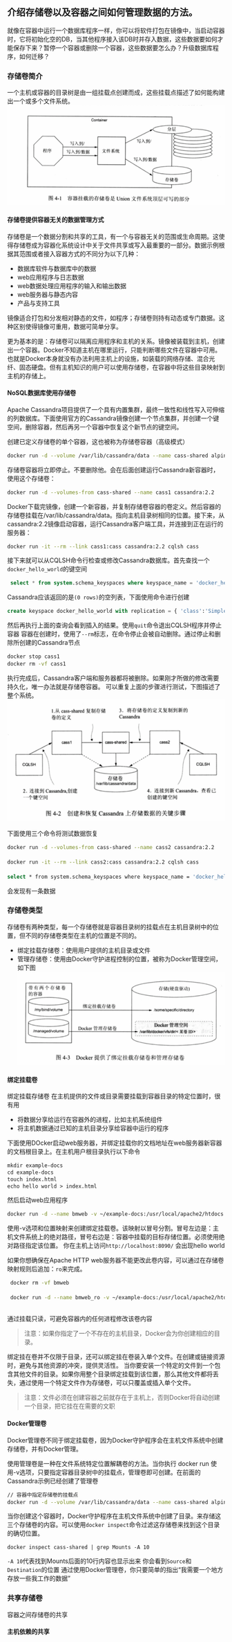 ## 介绍存储卷以及容器之间如何管理数据的方法。
就像在容器中运行一个数据库程序一样，你可以将软件打包在镜像中，当启动容器时，它将初始化空的DB，当其他程序接入该DB时并存入数据，这些数据要如何才能保存下来？暂停一个容器或删除一个容器，这些数据要怎么办？升级数据库程序，如何迁移？

### 存储卷简介
一个主机或容器的目录树是由一组挂载点创建而成，这些挂载点描述了如何能构建出一个或多个文件系统。![](/assets/Snip20190305_1.png)

#### 存储卷提供容器无关的数据管理方式
存储卷是一个数据分割和共享的工具，有一个与容器无关的范围或生命周期。这使得存储卷成为容器化系统设计中关于文件共享或写入最重要的一部分。数据示例根据其范围或者接入容器方式的不同分为以下几种：
- 数据库软件与数据库中的数据
- web应用程序与日志数据
- web数据处理应用程序的输入和输出数据
- web服务器与静态内容
- 产品与支持工具

镜像适合打包和分发相对静态的文件，如程序；存储卷则持有动态或专门数据。这种区别使得镜像可重用，数据可简单分享。

更为基本的是：存储卷可以隔离应用程序和主机的关系。镜像被装载到主机，创建出一个容器。Docker不知道主机在哪里运行，只能判断哪些文件在容器中可用。也就是Docker本身就没有办法利用主机上的设施，如装载的网络存储、混合光纤、固态硬盘。但有主机知识的用户可以使用存储卷，在容器中将这些目录映射到主机的存储上。

#### NoSQL数据库使用存储卷
Apache Cassandra项目提供了一个具有内置集群，最终一致性和线性写入可伸缩的列数据库。下面使用官方的Cassandra镜像创建一个节点集群，并创建一个键空间，删除容器，然后再另一个容器中恢复这个新节点的键空间。

创建已定义存储卷的单个容器，这也被称为存储卷容器（高级模式）
```sh
docker run -d --volume /var/lib/cassandra/data --name cass-shared alpine echo Data Container
```
存储卷容器将立即停止。不要删除他。会在后面创建运行Cassandra新容器时，使用这个存储卷：
```sh
docker run -d --volumes-from cass-shared --name cass1 cassandra:2.2
```
Docker下载完镜像，创建一个新容器，并复制存储卷容器的卷定义。然后容器的存储卷挂载在/var/lib/cassandra/data。指向主机目录树相同的位置。接下来，从cassandra:2.2镜像启动容器，运行Cassandra客户端工具，并连接到正在运行的服务器：
```sh
docker run -it --rm --link cass1:cass cassandra:2.2 cqlsh cass
```
接下来就可以从CQLSH命令行检查或修改Cassandra数据库。首先查找一个`docker_hello_world`的键空间
```sql
 select * from system.schema_keyspaces where keyspace_name = 'docker_hello_world';
```

Cassandra应该返回的是`(0 rows)`的空列表，下面使用命令进行创建
```sql
create keyspace docker_hello_world with replication = { 'class':'SimpleStrategy', 'replication_factor':1 };
```
然后再执行上面的查询会看到插入的结果。使用`quit`命令退出CQLSH程序并停止容器
容器在创建时，使用了`--rm`标志，在命令停止会被自动删除。通过停止和删除所创建的Cassandra节点
```sh
docker stop cass1
docker rm -vf cass1
```
执行完成后，Cassandra客户端和服务器都将被删除。如果刚才所做的修改需要持久化，唯一办法就是存储卷容器。
可以重复上面的步骤进行测试，下图描述了整个系统。
![](/assets/Snip20190403_1.png)

下面使用三个命令将测试数据恢复
```sh
docker run -d --volumes-from cass-shared --name cass2 cassandra:2.2

docker run -it --rm --link cass2:cass cassandra:2.2 cqlsh cass

select * from system.schema_keyspaces where keyspace_name = 'docker_hello_world';
```
会发现有一条数据


### 存储卷类型
存储卷有两种类型，每一个存储卷就是容器目录树的挂载点在主机目录树中的位置，但不同的存储卷类型在主机的位置是不同的。
- 绑定挂载存储卷：使用用户提供的主机目录或文件
- 管理存储卷：使用由Docker守护进程控制的位置，被称为Docker管理空间，如下图
![](/assets/Snip20190403_2.png)

#### 绑定挂载卷
绑定挂载存储卷 在主机提供的文件或目录需要挂载到容器目录的特定位置时，很有用
- 将数据分享给运行在容器外的进程，比如主机系统组件
- 将主机数据通过已知的主机目录分享给容器中运行的程序

下面使用DOcker启动web服务器，并绑定挂载你的文档地址在web服务器新容器的文档根目录上。在主机用户根目录执行以下命令
```
mkdir example-docs
cd example-docs
touch index.html
echo hello world > index.html
```
然后启动web应用程序
```sh
docker run -d --name bmweb -v ~/example-docs:/usr/local/apache2/htdocs -p 8090:80 httpd:latest
```
使用-v选项和位置映射来创建绑定挂载卷。该映射以冒号分割。冒号左边是：主机文件系统上的绝对路径，冒号右边是：容器中挂载的目标存储位置。必须使用绝对路径指定该位置。
你在主机上访问`http://localhost:8090/` 会出现hello world

如果你想确保在Apache HTTP web服务器不能更改此卷内容，可以通过在存储卷映射规则后追加：`ro`来完成。
```sh
 docker rm -vf bmweb
 
 docker run -d --name bmweb_ro -v ~/example-docs:/usr/local/apache2/htdocs/:ro -p 8090:80 httpd:latest
 
```
通过挂载只读，可避免容器内的任何进程修改该卷内容
> 注意：如果你指定了一个不存在的主机目录，Docker会为你创建相应的目录。

绑定挂在卷并不仅限于目录，还可以绑定挂在卷装入单个文件。在创建或链接资源时，避免与其他资源的冲突，提供灵活性。
当你要安装一个特定的文件到一个包含其他文件的目录。如果你用整个目录绑定挂载到该位置，那么其他文件都将丢失，通过使用一个特定文件作为存储卷，可以只覆盖或插入单个文件。
> 注意：文件必须在创建容器之前就存在于主机上，否则Docker将自动创建一个目录，把它挂在在需要的文职

#### Docker管理卷
Docker管理卷不同于绑定挂载卷，因为Docker守护程序会在主机文件系统中创建存储卷，并有Docker管理。

使用管理卷是一种在文件系统特定位置解耦卷的方法。当你执行 docker run 使用-v选项，只要指定容器目录树中的挂载点，管理卷即可创建。在前面的Cassandra示例已经创建了管理卷
```sh
// 容器中指定存储卷的挂载点
docker run -d --volume /var/lib/cassandra/data --name cass-shared alpine echo Data Container
```
当你创建这个容器时，Docker守护程序在主机文件系统中创建了目录。来存储这三个存储卷的内容。可以使用`docker inspect`命令过滤这存储卷来找到这个目录的确切位置。
```
docker inspect cass-shared | grep Mounts -A 10
```
`-A 10`代表找到Mounts后面的10行内容也显示出来
你会看到`Source`和`Destination`的位置
通过使用Docker管理卷，你只要简单的指出“我需要一个地方存放一些我工作的数据”

### 共享存储卷
容器之间存储卷的共享

#### 主机依赖的共享






